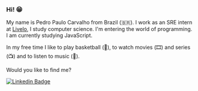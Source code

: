 ### Hi! 😁 

My name is Pedro Paulo Carvalho from Brazil (🇧🇷). I work as an SRE intern at [Livelo](https://www.livelo.com.br), I study computer science. I'm entering the world of programming. I am currently studying JavaScript.

In my free time I like to play basketball (🏀), to watch movies (🎞️) and series (📺) and to listen to music (🎵).

Would you like to find me?


[![Linkedin Badge](https://img.shields.io/badge/-LinkedIn-blue?style=flat-square&logo=Linkedin&logoColor=white&link=https:https://www.linkedin.com/in/pedro-pereira28/)](https://www.linkedin.com/in/pedro-pereira28/)

